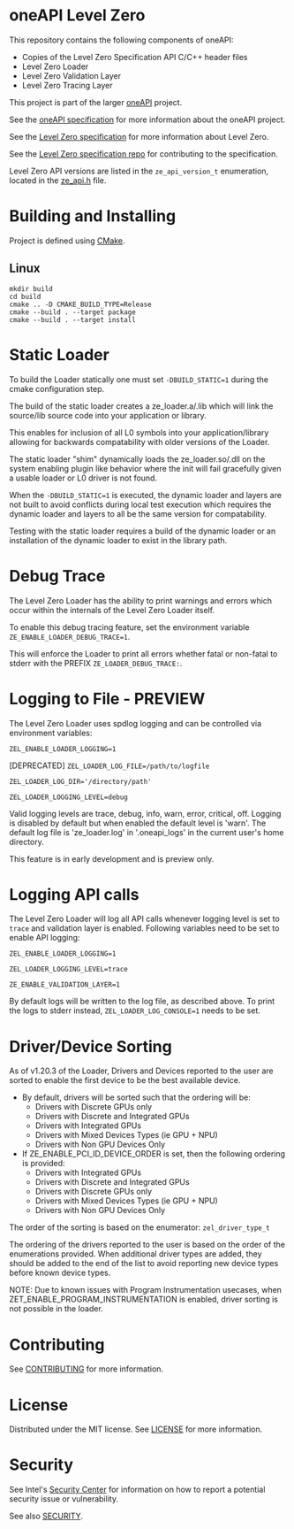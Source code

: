 # oneAPI Level Zero

This repository contains the following components of oneAPI:

- Copies of the Level Zero Specification API C/C++ header files
- Level Zero Loader
- Level Zero Validation Layer
- Level Zero Tracing Layer

This project is part of the larger [oneAPI](https://www.oneapi.com/) project.

See the [oneAPI specification](https://spec.oneapi.com/versions/latest/introduction.html) for more information about the oneAPI project.

See the [Level Zero specification](https://oneapi-src.github.io/level-zero-spec/level-zero/latest/index.html) for more information about Level Zero.

See the [Level Zero specification repo](https://github.com/oneapi-src/level-zero-spec) for contributing to the specification.

Level Zero API versions are listed in the `ze_api_version_t` enumeration, located in the
[ze_api.h](./include/ze_api.h) file.

# Building and Installing

Project is defined using [CMake](https://cmake.org/).

## Linux

```
mkdir build
cd build
cmake .. -D CMAKE_BUILD_TYPE=Release
cmake --build . --target package
cmake --build . --target install
```

# Static Loader
To build the Loader statically one must set `-DBUILD_STATIC=1` during the cmake configuration step.

The build of the static loader creates a ze_loader.a/.lib which will link the source/lib source code into your application or library.

This enables for inclusion of all L0 symbols into your application/library allowing for backwards compatability with older versions of the Loader.

The static loader "shim" dynamically loads the ze_loader.so/.dll on the system enabling plugin like behavior where the init will fail gracefully given a usable loader or L0 driver is not found.

When the `-DBUILD_STATIC=1` is executed, the dynamic loader and layers are not built to avoid conflicts during local test execution which requires the dynamic loader and layers to all be the same version for compatability.

Testing with the static loader requires a build of the dynamic loader or an installation of the dynamic loader to exist in the library path.

# Debug Trace
The Level Zero Loader has the ability to print warnings and errors which occur within the internals of the Level Zero Loader itself.

To enable this debug tracing feature, set the environment variable `ZE_ENABLE_LOADER_DEBUG_TRACE=1`.

This will enforce the Loader to print all errors whether fatal or non-fatal to stderr with the PREFIX `ZE_LOADER_DEBUG_TRACE:`.


# Logging to File - PREVIEW
The Level Zero Loader uses spdlog logging and can be controlled via environment variables:

`ZEL_ENABLE_LOADER_LOGGING=1`

[DEPRECATED] `ZEL_LOADER_LOG_FILE=/path/to/logfile`

`ZEL_LOADER_LOG_DIR='/directory/path'`

`ZEL_LOADER_LOGGING_LEVEL=debug`

Valid logging levels are trace, debug, info, warn, error, critical, off.
Logging is disabled by default but when enabled the default level is 'warn'.
The default log file is 'ze_loader.log' in '.oneapi_logs' in the current
user's home directory.

This feature is in early development and is preview only.

# Logging API calls
The Level Zero Loader will log all API calls whenever logging level is set to `trace` and
validation layer is enabled. Following variables need to be set to enable API logging:

`ZEL_ENABLE_LOADER_LOGGING=1`

`ZEL_LOADER_LOGGING_LEVEL=trace`

`ZE_ENABLE_VALIDATION_LAYER=1`

By default logs will be written to the log file, as described above. To print the logs
to stderr instead, `ZEL_LOADER_LOG_CONSOLE=1` needs to be set.

# Driver/Device Sorting

As of v1.20.3 of the Loader, Drivers and Devices reported to the user are sorted to enable the first device to be the best available device.

- By default, drivers will be sorted such that the ordering will be:
    - Drivers with Discrete GPUs only
    - Drivers with Discrete and Integrated GPUs
    - Drivers with Integrated GPUs
    - Drivers with Mixed Devices Types (ie GPU + NPU)
    - Drivers with Non GPU Devices Only
- If ZE_ENABLE_PCI_ID_DEVICE_ORDER is set, then the following ordering
  is provided:
    - Drivers with Integrated GPUs
    - Drivers with Discrete and Integrated GPUs
    - Drivers with Discrete GPUs only
    - Drivers with Mixed Devices Types (ie GPU + NPU)
    - Drivers with Non GPU Devices Only

The order of the sorting is based on the enumerator:
`zel_driver_type_t`

The ordering of the drivers reported to the user is based on the order of the enumerations provided.
When additional driver types are added, they should be added to the end of the list to avoid reporting new device types
before known device types.

NOTE: Due to known issues with Program Instrumentation usecases, when ZET_ENABLE_PROGRAM_INSTRUMENTATION is enabled, driver sorting is not possible in the loader.

# Contributing

See [CONTRIBUTING](CONTRIBUTING.md) for more information.

# License

Distributed under the MIT license. See [LICENSE](LICENSE) for more information.

# Security

See Intel's [Security Center](https://www.intel.com/content/www/us/en/security-center/default.html) for information on how to report a potential security issue or vulnerability.

See also [SECURITY](SECURITY.md).

